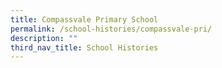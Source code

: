 ```yaml
---
title: Compassvale Primary School
permalink: /school-histories/compassvale-pri/
description: ""
third_nav_title: School Histories
---
```

